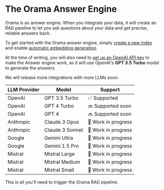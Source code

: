 # The Orama Answer Engine

Orama is an answer engine. When you integrate your data, it will create an RAG pipeline to let you ask questions about your data and get precise, reliable answers back.

To get started with the Orama answer engine, simply [create a new index](/cloud/working-with-indexes/create-a-new-index) and enable [automatic embedding generation](/cloud/orama-ai/automatic-embeddings-generation).

At the time of writing, you will also need to [set up an OpenAI API key](/cloud/orama-ai/automatic-embeddings-generation#using-openai) to make the Answer engine work, as it will use OpenAI's **GPT 3.5 Turbo** model to generate the answers.

We will release more integrations with more LLMs soon:

| LLM Provider | Model           | Support            |
| ------------ | --------------- | ------------------- |
| OpenAI       | GPT 3.5 Turbo   | ✅ Supported        |
| OpenAI       | GPT 4 Turbo     | 🔜 Supported soon   |
| OpenAI       | GPT 4           | 🔜 Supported soon   |
| Anthropic    | Claude 3 Opus   | 🚧 Work in progress |
| Anthropic    | Claude 3 Sonnet | 🚧 Work in progress |
| Google       | Gemini Ultra    | 🚧 Work in progress |
| Google       | Gemini 1.5 Pro  | 🚧 Work in progress |
| Mistral      | Mistral Large   | 🚧 Work in progress |
| Mistral      | Mistral Medium  | 🚧 Work in progress |
| Mistral      | Mistral Small   | 🚧 Work in progress |

This is all you’ll need to trigger the Orama RAG pipeline.